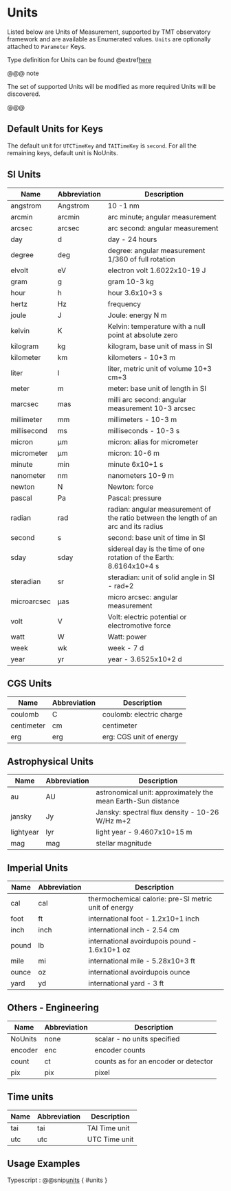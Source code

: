 # Units

Listed below are Units of Measurement, supported by TMT observatory framework and are available as Enumerated values.
`Units` are optionally attached to `Parameter` Keys.

Type definition for Units can be found @extref[here](ts-docs:classes/models.Units.html)

@@@ note

The set of supported Units will be modified as more required Units will be discovered.

@@@

## Default Units for Keys

The default unit for `UTCTimeKey` and `TAITimeKey` is `second`. For all the remaining keys, default unit is NoUnits.

## SI Units

| Name        | Abbreviation | Description                                                                          |
| ----------- | ------------ | ------------------------------------------------------------------------------------ |
| angstrom    | Angstrom     | 10 -1 nm                                                                             |
| arcmin      | arcmin       | arc minute; angular measurement                                                      |
| arcsec      | arcsec       | arc second: angular measurement                                                      |
| day         | d            | day - 24 hours                                                                       |
| degree      | deg          | degree: angular measurement 1/360 of full rotation                                   |
| elvolt      | eV           | electron volt 1.6022x10-19 J                                                         |
| gram        | g            | gram 10-3 kg                                                                         |
| hour        | h            | hour 3.6x10+3 s                                                                      |
| hertz       | Hz           | frequency                                                                            |
| joule       | J            | Joule: energy N m                                                                    |
| kelvin      | K            | Kelvin: temperature with a null point at absolute zero                               |
| kilogram    | kg           | kilogram, base unit of mass in SI                                                    |
| kilometer   | km           | kilometers - 10+3 m                                                                  |
| liter       | l            | liter, metric unit of volume 10+3 cm+3                                               |
| meter       | m            | meter: base unit of length in SI                                                     |
| marcsec     | mas          | milli arc second: angular measurement 10-3 arcsec                                    |
| millimeter  | mm           | millimeters - 10-3 m                                                                 |
| millisecond | ms           | milliseconds - 10-3 s                                                                |
| micron      | µm           | micron: alias for micrometer                                                         |
| micrometer  | µm           | micron: 10-6 m                                                                       |
| minute      | min          | minute 6x10+1 s                                                                      |
| nanometer   | nm           | nanometers 10-9 m                                                                    |
| newton      | N            | Newton: force                                                                        |
| pascal      | Pa           | Pascal: pressure                                                                     |
| radian      | rad          | radian: angular measurement of the ratio between the length of an arc and its radius |
| second      | s            | second: base unit of time in SI                                                      |
| sday        | sday         | sidereal day is the time of one rotation of the Earth: 8.6164x10+4 s                 |
| steradian   | sr           | steradian: unit of solid angle in SI - rad+2                                         |
| microarcsec | µas          | micro arcsec: angular measurement                                                    |
| volt        | V            | Volt: electric potential or electromotive force                                      |
| watt        | W            | Watt: power                                                                          |
| week        | wk           | week - 7 d                                                                           |
| year        | yr           | year - 3.6525x10+2 d                                                                 |

## CGS Units

| Name       | Abbreviation | Description              |
| ---------- | ------------ | ------------------------ |
| coulomb    | C            | coulomb: electric charge |
| centimeter | cm           | centimeter               |
| erg        | erg          | erg: CGS unit of energy  |

## Astrophysical Units

| Name      | Abbreviation | Description                                                  |
| --------- | ------------ | ------------------------------------------------------------ |
| au        | AU           | astronomical unit: approximately the mean Earth-Sun distance |
| jansky    | Jy           | Jansky: spectral flux density - 10-26 W/Hz m+2               |
| lightyear | lyr          | light year - 9.4607x10+15 m                                  |
| mag       | mag          | stellar magnitude                                            |

## Imperial Units

| Name  | Abbreviation | Description                                          |
| ----- | ------------ | ---------------------------------------------------- |
| cal   | cal          | thermochemical calorie: pre-SI metric unit of energy |
| foot  | ft           | international foot - 1.2x10+1 inch                   |
| inch  | inch         | international inch - 2.54 cm                         |
| pound | lb           | international avoirdupois pound - 1.6x10+1 oz        |
| mile  | mi           | international mile - 5.28x10+3 ft                    |
| ounce | oz           | international avoirdupois ounce                      |
| yard  | yd           | international yard - 3 ft                            |

## Others - Engineering

| Name    | Abbreviation | Description                          |
| ------- | ------------ | ------------------------------------ |
| NoUnits | none         | scalar - no units specified          |
| encoder | enc          | encoder counts                       |
| count   | ct           | counts as for an encoder or detector |
| pix     | pix          | pixel                                |

## Time units

| Name | Abbreviation | Description   |
| ---- | ------------ | ------------- |
| tai  | tai          | TAI Time unit |
| utc  | utc          | UTC Time unit |

## Usage Examples

Typescript
:   @@snip[units](../../../../example/src/documentation/params/UnitExample.ts) { #units }
